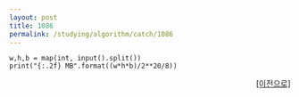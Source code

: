 ```yaml
---
layout: post
title: 1086
permalink: /studying/algorithm/catch/1086
---
```


```
w,h,b = map(int, input().split())
print("{:.2f} MB".format((w*h*b)/2**20/8))

```
  
    
    
<div style="text-align: right"> <a href = 'https://namhyo01.github.io/studying/algorithm/catch'> [이전으로] </a> </div>
